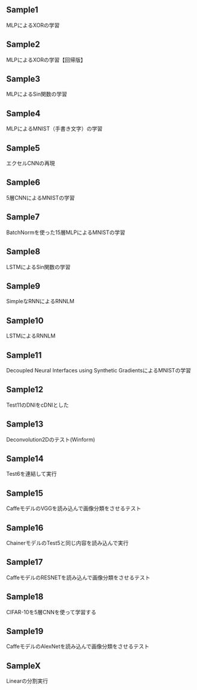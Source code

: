 ## Sample1
MLPによるXORの学習

## Sample2
MLPによるXORの学習【回帰版】

## Sample3
MLPによるSin関数の学習

## Sample4
MLPによるMNIST（手書き文字）の学習

## Sample5
エクセルCNNの再現

## Sample6
5層CNNによるMNISTの学習

## Sample7
BatchNormを使った15層MLPによるMNISTの学習

## Sample8
LSTMによるSin関数の学習

## Sample9
SimpleなRNNによるRNNLM

## Sample10
LSTMによるRNNLM

## Sample11
Decoupled Neural Interfaces using Synthetic GradientsによるMNISTの学習

## Sample12
Test11のDNIをcDNIとした

## Sample13
Deconvolution2Dのテスト(Winform)

## Sample14
Test6を連結して実行

## Sample15
CaffeモデルのVGGを読み込んで画像分類をさせるテスト

## Sample16
ChainerモデルのTest5と同じ内容を読み込んで実行

## Sample17
CaffeモデルのRESNETを読み込んで画像分類をさせるテスト

## Sample18
CIFAR-10を5層CNNを使って学習する

## Sample19
CaffeモデルのAlexNetを読み込んで画像分類をさせるテスト

## SampleX
Linearの分割実行
